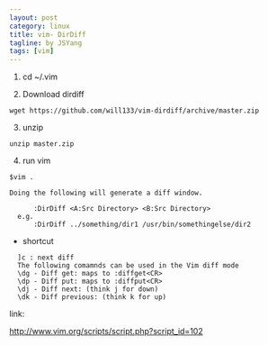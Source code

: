```yaml
---
layout: post
category: linux
title: vim- DirDiff
tagline: by JSYang
tags: [vim]
---
```


1.  cd ~/.vim

2. Download dirdiff 

~~~~~~~~
wget https://github.com/will133/vim-dirdiff/archive/master.zip
~~~~~~~~

3. unzip

~~~~~~~~
unzip master.zip
~~~~~~~~

4. run vim 
~~~~~~~~
$vim . 
~~~~~~~~

~~~~~~~~
Doing the following will generate a diff window.

      :DirDiff <A:Src Directory> <B:Src Directory>
  e.g.
      :DirDiff ../something/dir1 /usr/bin/somethingelse/dir2 
~~~~~~~~

* shortcut


~~~~~~~~
  ]c : next diff
  The following comamnds can be used in the Vim diff mode
  \dg - Diff get: maps to :diffget<CR>
  \dp - Diff put: maps to :diffput<CR>
  \dj - Diff next: (think j for down)
  \dk - Diff previous: (think k for up) 
~~~~~~~~

link:

http://www.vim.org/scripts/script.php?script_id=102
